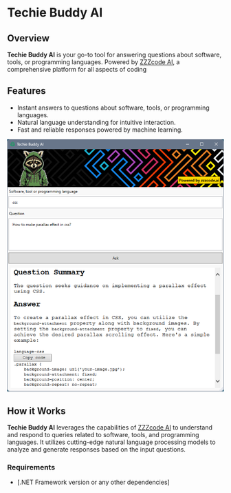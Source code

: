 # Techie Buddy AI

## Overview

**Techie Buddy AI** is your go-to tool for answering questions about software, tools, or programming languages. Powered by [ZZZcode AI](https://zzzcode.ai/), a comprehensive platform for all aspects of coding
## Features

- Instant answers to questions about software, tools, or programming languages.
- Natural language understanding for intuitive interaction.
- Fast and reliable responses powered by machine learning.

![Techie Buddy AI](Images/tbaiui.png)

## How it Works

**Techie Buddy AI** leverages the capabilities of [ZZZcode AI](https://zzzcode.ai/) to understand and respond to queries related to software, tools, and programming languages. It utilizes cutting-edge natural language processing models to analyze and generate responses based on the input questions.


### Requirements

- [.NET Framework version or any other dependencies]